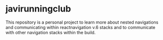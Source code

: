 # javirunningclub

This repository is a personal project to learn more about nested navigations and communicating within reactnavigation v.6 stacks and to communicate with other navigation stacks within the build.

